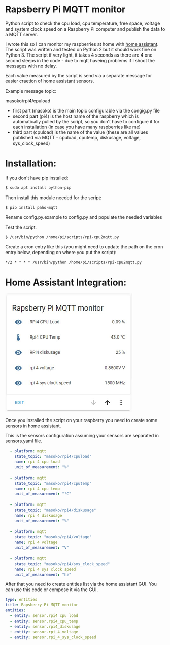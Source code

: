 # Rapsberry Pi MQTT monitor
Python script to check the cpu load, cpu temperature, free space, voltage and system clock speed
on a Raspberry Pi computer and publish the data to a MQTT server.

I wrote this so I can monitor my raspberries at home with [home assistant](https://www.home-assistant.io/). The script was written and tested on Python 2 but it should work fine on Python 3.
The script if very light, it takes 4 seconds as there are 4 one second sleeps in the code - due to mqtt haveing problems if I shoot the messages with no delay.

Each value measured by the script is send via a separate message for easier craetion of home assistant sensors.

Example message topic:

masoko/rpi4/cpuload

- first part (masoko) is the main topic configurable via the congig.py file
- second part (pi4) is the host name of the raspberry which is automatically pulled by the script, so you don't have to configure it for each installation (in case you have many raspberries like me)
- third part (cpuload) is the name of the value (these are all values published via MQTT - cpuload, cputemp, diskusage, voltage, sys_clock_speed)

# Installation:

If you don't have pip installed:
```bash
$ sudo apt install python-pip
```
Then install this module needed for the script:
```bash
$ pip install paho-mqtt
```
Rename config.py.example to config.py and populate the needed variables

Test the script.
```bash
$ /usr/bin/python /home/pi/scripts/rpi-cpu2mqtt.py
```
Create a cron entry like this (you might need to update the path on the cron entry below, depending on where you put the script):
```
*/2 * * * * /usr/bin/python /home/pi/scripts/rpi-cpu2mqtt.py
```
# Home Assistant Integration:

![Rapsberry Pi MQTT monitor in Home Assistant](images/rpi-cpu2mqtt-hass.jpg)

Once you installed the script on your raspberry you need to create some sensors in home assistant.

This is the sensors configuration assuming your sensors are separated in sensors.yaml file.
```yaml
  - platform: mqtt
    state_topic: "masoko/rpi4/cpuload"
    name: rpi 4 cpu load
    unit_of_measurement: "%"

  - platform: mqtt
    state_topic: "masoko/rpi4/cputemp"
    name: rpi 4 cpu temp
    unit_of_measurement: "°C"

  - platform: mqtt
    state_topic: "masoko/rpi4/diskusage"
    name: rpi 4 diskusage
    unit_of_measurement: "%"

  - platform: mqtt
    state_topic: "masoko/rpi4/voltage"
    name: rpi 4 voltage
    unit_of_measurement: "V"

  - platform: mqtt
    state_topic: "masoko/rpi4/sys_clock_speed"
    name: rpi 4 sys clock speed
    unit_of_measurement: "hz"
```

After that you need to create entities list via the home assistant GUI.
You can use this code or compose it via the GUI.

```yaml
type: entities
title: Rapsberry Pi MQTT monitor
entities:
  - entity: sensor.rpi4_cpu_load
  - entity: sensor.rpi4_cpu_temp
  - entity: sensor.rpi4_diskusage
  - entity: sensor.rpi_4_voltage
  - entity: sensor.rpi_4_sys_clock_speed
```